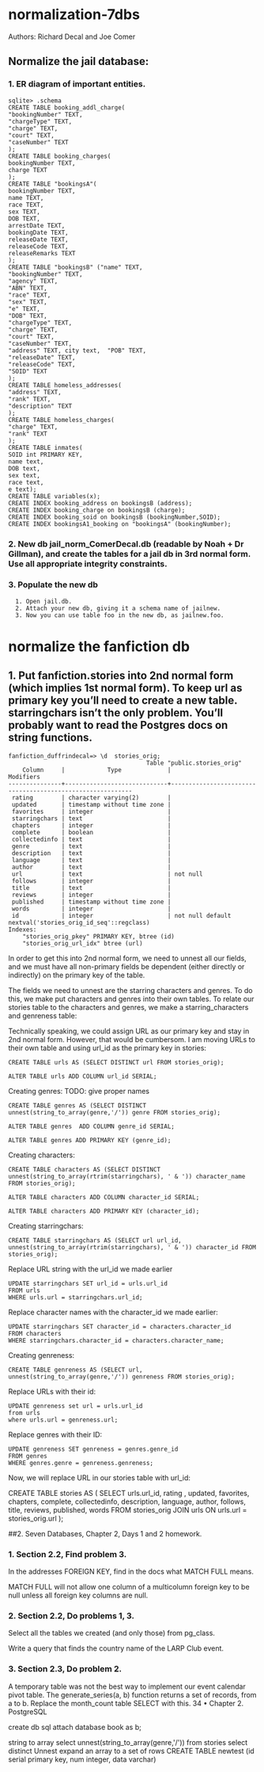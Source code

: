 # normalization-7dbs

Authors: Richard Decal and Joe Comer

## Normalize the jail database:
  ### 1. ER diagram of important entities.

    sqlite> .schema
    CREATE TABLE booking_addl_charge(
    "bookingNumber" TEXT,
    "chargeType" TEXT,
    "charge" TEXT,
    "court" TEXT,
    "caseNumber" TEXT
    );
    CREATE TABLE booking_charges(
    bookingNumber TEXT,
    charge TEXT
    );
    CREATE TABLE "bookingsA"(
    bookingNumber TEXT,
    name TEXT,
    race TEXT,
    sex TEXT,
    DOB TEXT,
    arrestDate TEXT,
    bookingDate TEXT,
    releaseDate TEXT,
    releaseCode TEXT,
    releaseRemarks TEXT
    );
    CREATE TABLE "bookingsB" ("name" TEXT,
    "bookingNumber" TEXT,
    "agency" TEXT,
    "ABN" TEXT,
    "race" TEXT,
    "sex" TEXT,
    "e" TEXT,
    "DOB" TEXT,
    "chargeType" TEXT,
    "charge" TEXT,
    "court" TEXT,
    "caseNumber" TEXT,
    "address" TEXT, city text,  "POB" TEXT,
    "releaseDate" TEXT,
    "releaseCode" TEXT,
    "SOID" TEXT
    );
    CREATE TABLE homeless_addresses(
    "address" TEXT,
    "rank" TEXT,
    "description" TEXT
    );
    CREATE TABLE homeless_charges(
    "charge" TEXT,
    "rank" TEXT
    );
    CREATE TABLE inmates(
    SOID int PRIMARY KEY,
    name text,
    DOB text,
    sex text,
    race text,
    e text);
    CREATE TABLE variables(x);
    CREATE INDEX booking_address on bookingsB (address);
    CREATE INDEX booking_charge on bookingsB (charge);
    CREATE INDEX booking_soid on bookingsB (bookingNumber,SOID);
    CREATE INDEX bookingsA1_booking on "bookingsA" (bookingNumber);


  ### 2. New db jail_norm_ComerDecal.db (readable by Noah + Dr Gillman), and create the tables for a jail db in 3rd normal form. Use all appropriate integrity constraints.

  ### 3. Populate the new db

      1. Open jail.db.
      2. Attach your new db, giving it a schema name of jailnew.
      3. Now you can use table foo in the new db, as jailnew.foo.

#  normalize the fanfiction db
## 1. Put fanfiction.stories into 2nd normal form (which implies 1st normal form). To keep url as primary key you’ll need to create a new table. starringchars isn’t the only problem. You’ll probably want to read the Postgres docs on string functions.

    fanfiction_duffrindecal=> \d  stories_orig;
                                           Table "public.stories_orig"
        Column     |            Type             |                         Modifiers
    ---------------+-----------------------------+-----------------------------------------------------------
     rating        | character varying(2)        |
     updated       | timestamp without time zone |
     favorites     | integer                     |
     starringchars | text                        |
     chapters      | integer                     |
     complete      | boolean                     |
     collectedinfo | text                        |
     genre         | text                        |
     description   | text                        |
     language      | text                        |
     author        | text                        |
     url           | text                        | not null
     follows       | integer                     |
     title         | text                        |
     reviews       | integer                     |
     published     | timestamp without time zone |
     words         | integer                     |
     id            | integer                     | not null default nextval('stories_orig_id_seq'::regclass)
    Indexes:
        "stories_orig_pkey" PRIMARY KEY, btree (id)
        "stories_orig_url_idx" btree (url)


In order to get this into 2nd normal form, we need to unnest all our fields, and we must have all non-primary fields be dependent (either directly or indirectly) on the primary key of the table.

The fields we need to unnest are the starring characters and genres. To do this, we make put characters and genres into their own tables. To relate our stories table to the characters and genres, we make a starring_characters and genreness table:

Technically speaking, we could assign URL as our primary key and stay in 2nd normal form. However, that would be cumbersom. I am moving URLs to their own table and using url_id as the primary key in stories:

    CREATE TABLE urls AS (SELECT DISTINCT url FROM stories_orig);

    ALTER TABLE urls ADD COLUMN url_id SERIAL;

Creating genres: TODO: give proper names

    CREATE TABLE genres AS (SELECT DISTINCT  unnest(string_to_array(genre,'/')) genre FROM stories_orig);

    ALTER TABLE genres  ADD COLUMN genre_id SERIAL;

    ALTER TABLE genres ADD PRIMARY KEY (genre_id);

Creating characters:

    CREATE TABLE characters AS (SELECT DISTINCT unnest(string_to_array(rtrim(starringchars), ' & ')) character_name FROM stories_orig);

    ALTER TABLE characters ADD COLUMN character_id SERIAL;

    ALTER TABLE characters ADD PRIMARY KEY (character_id);

Creating starringchars:

    CREATE TABLE starringchars AS (SELECT url url_id, unnest(string_to_array(rtrim(starringchars), ' & ')) character_id FROM stories_orig);

Replace URL string with the url_id we made earlier

    UPDATE starringchars SET url_id = urls.url_id
    FROM urls
    WHERE urls.url = starringchars.url_id;

Replace character names with the character_id we made earlier:

    UPDATE starringchars SET character_id = characters.character_id
    FROM characters
    WHERE starringchars.character_id = characters.character_name;

Creating genreness:

    CREATE TABLE genreness AS (SELECT url, unnest(string_to_array(genre,'/')) genreness FROM stories_orig);

Replace URLs with their id:

    UPDATE genreness set url = urls.url_id
    from urls
    where urls.url = genreness.url;

Replace genres with their ID:

    UPDATE genreness SET genreness = genres.genre_id
    FROM genres
    WHERE genres.genre = genreness.genreness;


Now, we will replace URL in our stories table with url_id:

CREATE TABLE stories AS (
SELECT urls.url_id, rating , updated, favorites,  chapters, complete, collectedinfo, description, language, author, follows, title, reviews, published, words
FROM stories_orig
JOIN urls ON urls.url = stories_orig.url
);



##2. Seven Databases, Chapter 2, Days 1 and 2 homework.
###   1. Section 2.2, Find problem 3.
In the addresses FOREIGN KEY, find in the docs what MATCH FULL means.

MATCH FULL will not allow one column of a multicolumn foreign key to be null unless all foreign key columns are null.

###   2. Section 2.2, Do problems 1, 3.
Select all the tables we created (and only those) from pg_class.

Write a query that finds the country name of the LARP Club event.
###   3. Section 2.3, Do problem 2.

A temporary table was not the best way to implement our event calendar
pivot table. The generate_series(a, b) function returns a set of records, from
a to b. Replace the month_count table SELECT with this.
34 • Chapter 2. PostgreSQL

create db
sql attach database book as b;

string to array
select unnest(string_to_array(genre,'/')) from stories
select distinct
Unnest expand an array to a set of rows
CREATE TABLE newtest (id serial primary key, num integer, data varchar)
